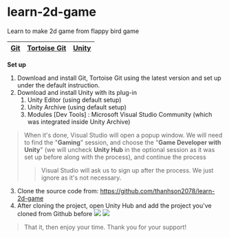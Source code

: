 # learn-2d-game

Learn to make 2d game from flappy bird game

[Git](https://git-scm.com/downloads) | [Tortoise Git](https://tortoisegit.org/download/) | [Unity](https://unity.com/download)
-- | - | -

**Set up**
1. Download and install Git, Tortoise Git using the latest version and set up under the default instruction.
2. Download and install Unity with its plug-in
   1. Unity Editor (using default setup)
   2. Unity Archive (using default setup)
   3. Modules [Dev Tools] : Microsoft Visual Studio Community (which was integrated inside Unity Archive)
> When it's done, Visual Studio will open a popup window. We will need to find the "**Gaming**" session, and choose the "**Game Developer with Unity**" (we will uncheck **Unity Hub** in the optional session as it was set up before along with the process), and continue the process
> > Visual Studio will ask us to sign up after the process. We just ignore as it's not necessary.
3. Clone the source code from: https://github.com/thanhson2078/learn-2d-game
4. After cloning the project, open Unity Hub and add the project you've cloned from Github before
![](https://scontent.fsgn5-5.fna.fbcdn.net/v/t1.15752-9/440943812_1244931143149747_8913728558467002741_n.png?_nc_cat=108&ccb=1-7&_nc_sid=5f2048&_nc_eui2=AeEsnoifiJ-jgXRHcGwHRn-m1OXjckhUc_jU5eNySFRz-GxCzyJURbbY50n6Oid7Qn_JAcK6EUUZ6Jx7ibCJsU6p&_nc_ohc=jk6hzFKsp8oQ7kNvgEDnvpd&_nc_ht=scontent.fsgn5-5.fna&oh=03_Q7cD1QGFaPzvt22TMLsptgjDVgEFxr2UNMBf1F4V2lx30U7fMg&oe=666BE753)
![](https://scontent.fsgn5-9.fna.fbcdn.net/v/t1.15752-9/440840534_957509792778463_8652348353261031171_n.png?_nc_cat=105&ccb=1-7&_nc_sid=5f2048&_nc_eui2=AeGFjYpDaSjq5Xk-WbEwdDbYzAEjgOLJMN_MASOA4skw37OXZoRuVp66N2jxaSclNu4U3J6aA0-DufuiH_hw5PG6&_nc_ohc=-neF_gcGaCQQ7kNvgFku4nJ&_nc_ht=scontent.fsgn5-9.fna&oh=03_Q7cD1QH8mQ1gPbfGgckJfaIOSrwvzgc2t2W46FjtfCzqMTWH2g&oe=666C1D78)
> That it, then enjoy your time. Thank you for your support!
